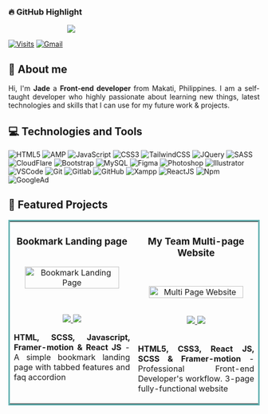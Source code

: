 <!-- Highlight Section -->

### 🔥 GitHub Highlight
<div align="center" style="width: 50%;">
  <a href="https://jade-music-playlist.pages.dev/" target="_blank">
      <img src="https://github-readme-streak-stats.herokuapp.com/?user=hisui-banares&theme=buefy-dark&hide_border=true&date_format=M%20j%5B%2C%20Y%5D" />
  </a>
</div>
<!-- End of Highlight -->


[![Visits](https://komarev.com/ghpvc/?username=jade-banares&logo=GitHub&label=Visitors&color=1d1f21&logoColor=white&style=flat)](https://github.com/jade-banares)
[![Gmail](https://img.shields.io/badge/Email_Me%21-1d1f21?style=flat&logo=gmail&logoColor=white)](mailto:codewithjad3@gmail.com)

<!-- About Section -->

## 👋 About me

<p align="justify">
  Hi, I'm <strong>Jade</strong> a <strong>Front-end developer</strong> from Makati, Philippines. I am a self-taught developer who highly passionate about learning new things, latest technologies and skills that I can use for my future work & projects.
</p>

<!-- End of About -->

<!-- Skills -->

## 💻 Technologies and Tools

![HTML5](https://img.shields.io/badge/-HTML5-1d1f21?style=flat&logo=HTML5&logoColor=E34F26)
![AMP](https://img.shields.io/badge/-AMP_HTML-1d1f21?style=flat&logo=amp&logoColor=085ff0)
![JavaScript](https://img.shields.io/badge/-JavaScript-1d1f21?style=flat&logo=javascript)
![CSS3](https://img.shields.io/badge/-CSS3-1d1f21?style=flat&logo=CSS3&logoColor=2c52e4)
![TailwindCSS](https://img.shields.io/badge/-Tailwind_CSS-1d1f21?style=flat&logo=tailwindcss&logoColor=3ebff8)
![JQuery](https://img.shields.io/badge/-JQuery-1d1f21?style=flat&logo=JQuery&logoColor=0769AD)
![SASS](https://img.shields.io/badge/-Sass-1d1f21?style=flat&logo=Sass&logoColor=CC6699)
![CloudFlare](https://img.shields.io/badge/-CloudFlare-1d1f21?style=flat&logo=cloudflare&logoColor=f48527)
![Bootstrap](https://img.shields.io/badge/-Bootstrap-1d1f21?style=flat&logo=Bootstrap&logoColor=7952B3)
![MySQL](https://img.shields.io/badge/-MySQL-1d1f21?style=flat&logo=MySQL&logoColor=4479A1)
![Figma](https://img.shields.io/badge/-Figma-1d1f21?style=flat&logo=Figma&logoColor=F24E1E)
![Photoshop](https://img.shields.io/badge/-Adobe_Photoshop-1d1f21?style=flat&logo=adobephotoshop&logoColor=2fa3f7)
![Illustrator](https://img.shields.io/badge/-Adobe_Illustrator-1d1f21?style=flat&logo=adobeillustrator&logoColor=FC6D26)
![VSCode](https://img.shields.io/badge/-Visual%20Studio%20Code-1d1f21?style=flat&logo=Visual-Studio-Code&logoColor=44abf4)
![Git](https://img.shields.io/badge/-Git-1d1f21?style=flat&logo=Git&logoColor=F05032)
![Gitlab](https://img.shields.io/badge/-Gitlab-1d1f21?style=flat&logo=Gitlab&logoColor=FC6D26)
![GitHub](https://img.shields.io/badge/-GitHub-1d1f21?style=flat&logo=GitHub&logoColor=ffffff)
![Xampp](https://img.shields.io/badge/-Xampp-1d1f21?style=flat&logo=XAMPP&logoColor=fb7e2b)
![ReactJS](https://img.shields.io/badge/-React_JS-1d1f21?style=flat&logo=React&logoColor=66dbfb)
![Npm](https://img.shields.io/badge/-npm-1d1f21?style=flat&logo=NPM&logoColor=cd3e3d)
![GoogleAd](https://img.shields.io/badge/-Google_Adsense-1d1f21?style=flat&logo=GoogleAdsense&logoColor=F5BB18)

<!-- End of Skills Section -->

<!-- Featured Project -->
## 📂 Featured Projects
<table bordercolor="#66b2b2">
  <tr>
    <td width="50%" valign="top">
      <h3 align="center">Bookmark Landing page</h3>
      <br />
      <div align="center">
        <a target="_blank" href="https://bookmark-by-jade.pages.dev/">
          <img src="https://res.cloudinary.com/dz209s6jk/image/upload/f_auto,q_auto,w_475/Challenges/hwi1ergmy7tibqa5bvyf.jpg" width="90%" alt="Bookmark Landing Page" />
        </a>
        </p>
        <br />
        <p align="center">
          <a href="https://github.com/data-sets/bookmark-landing-page" target="_blank">
            <img src="https://img.shields.io/static/v1?label=|&message=REPO&color=1d1f21&style=flat&logo=github&logoColor=fff" />
          </a>
          <a href="https://bookmark-by-jade.pages.dev/" target="_blank">
            <img src="https://img.shields.io/static/v1?label=|&message=WEBSITE&color=1d1f21&style=flat&logo=icloud&logoColor=fff" />
          </a>
      </div>
      <p align="justify">
        <strong>HTML, SCSS, Javascript, Framer-motion & React JS</strong> - A simple bookmark landing page with tabbed features and faq accordion
      </p>
      <br>
    </td>
    <td width="50%" valign="top">
      <h3 align="center">My Team Multi-page Website</h3>
      <br />
      <p align="center">
        <a target="_blank" href="https://multi-page-by-jade.pages.dev/">
          <img src="https://res.cloudinary.com/dz209s6jk/image/upload/f_auto,q_auto,w_475/Challenges/vivqu9zlxbcv5mgxdjxq.jpg" width="90%" alt="Multi Page Website" />
        </a>
      </p>
      <br />
      <div align="center">
        <a href="https://github.com/data-sets/multi-page" target="_blank">
          <img src="https://img.shields.io/static/v1?label=|&message=REPO&color=1d1f21&style=flat&logo=github&logoColor=fff" />
        </a>
        <a href="https://multi-page-by-jade.pages.dev/" target="_blank">
          <img src="https://img.shields.io/static/v1?label=|&message=WEBSITE&color=1d1f21&style=flat&logo=wordpress&logoColor=fff" />
        </a>
      </div>
      <br>
      <p align="justify">
        <strong>HTML5, CSS3, React JS, SCSS & Framer-motion</strong> - Professional Front-end Developer's workflow. 3-page fully-functional website
      </p>
    </td>
  </tr>
</table>

<!--End of Featured Project -->
